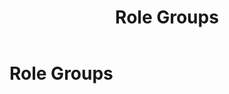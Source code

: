 ﻿---
uid: role-groups
topic: role-groups
locale: en
title: Role Groups
dnneditions: DNN Platform, Evoq Content,Evoq Engage
dnnversion: 09.02.00
parent-topic: roles
related-topics:
---

# Role Groups
